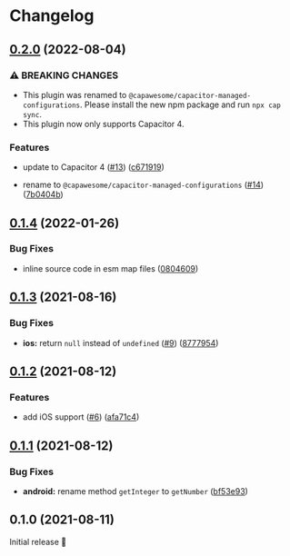# Changelog

## [0.2.0](https://github.com/capawesome-team/capacitor-managed-configurations/compare/v0.1.4...v0.2.0) (2022-08-04)

### ⚠ BREAKING CHANGES

- This plugin was renamed to `@capawesome/capacitor-managed-configurations`. Please install the new npm package and run `npx cap sync`.
- This plugin now only supports Capacitor 4.

### Features

- update to Capacitor 4 ([#13](https://github.com/capawesome-team/capacitor-managed-configurations/issues/13)) ([c671919](https://github.com/capawesome-team/capacitor-managed-configurations/commit/c671919c281d286051114cc25ea334245ea51018))

- rename to `@capawesome/capacitor-managed-configurations` ([#14](https://github.com/capawesome-team/capacitor-managed-configurations/issues/14)) ([7b0404b](https://github.com/capawesome-team/capacitor-managed-configurations/commit/7b0404bc8a48de155bc5376acaf1ed7a5543dd38))

## [0.1.4](https://github.com/robingenz/capacitor-managed-configurations/compare/v0.1.3...v0.1.4) (2022-01-26)

### Bug Fixes

- inline source code in esm map files ([0804609](https://github.com/robingenz/capacitor-managed-configurations/commit/08046095a5db2d77368aba261a9e88829ae35c74))

## [0.1.3](https://github.com/robingenz/capacitor-managed-configurations/compare/v0.1.2...v0.1.3) (2021-08-16)

### Bug Fixes

- **ios:** return `null` instead of `undefined` ([#9](https://github.com/robingenz/capacitor-managed-configurations/issues/9)) ([8777954](https://github.com/robingenz/capacitor-managed-configurations/commit/87779549813ecbeda09fd9a11e3ac4f50f0693d6))

## [0.1.2](https://github.com/robingenz/capacitor-managed-configurations/compare/v0.1.1...v0.1.2) (2021-08-12)

### Features

- add iOS support ([#6](https://github.com/robingenz/capacitor-managed-configurations/issues/6)) ([afa71c4](https://github.com/robingenz/capacitor-managed-configurations/commit/afa71c4704f49a0ba2e61e460be4c26a42ad3a37))

## [0.1.1](https://github.com/robingenz/capacitor-managed-configurations/compare/v0.1.0...v0.1.1) (2021-08-12)

### Bug Fixes

- **android:** rename method `getInteger` to `getNumber` ([bf53e93](https://github.com/robingenz/capacitor-managed-configurations/commit/bf53e93b0530d3d55753f2e09b36ad65cc5d2024))

## 0.1.0 (2021-08-11)

Initial release 🎉
